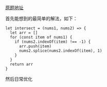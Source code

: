 [原题地址](https://leetcode-cn.com/explore/interview/card/top-interview-questions-easy/1/array/26/)

首先能想到的最简单的解法，如下：
```
let intersect = (nums1, nums2) => {
  let arr = []
  for (const item of nums1) {
    if (nums2.indexOf(item) !== -1) {
      arr.push(item)
      nums2.splice(nums2.indexOf(item), 1)
    }
  }
  return arr
}
```
然后日常优化
